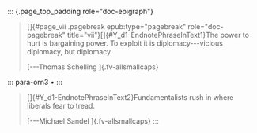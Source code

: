 ::: {.page_top_padding role="doc-epigraph"}
> []{#page_vii .pagebreak epub:type="pagebreak" role="doc-pagebreak"
> title="vii"}[]{#Y_d1-EndnotePhraseInText1}The power to hurt is
> bargaining power. To exploit it is diplomacy---vicious diplomacy, but
> diplomacy.
>
> [---Thomas Schelling ]{.fv-allsmallcaps}

::: para-orn3
•
:::

> []{#Y_d1-EndnotePhraseInText2}Fundamentalists rush in where liberals
> fear to tread.
>
> [---Michael Sandel ]{.fv-allsmallcaps}
:::
